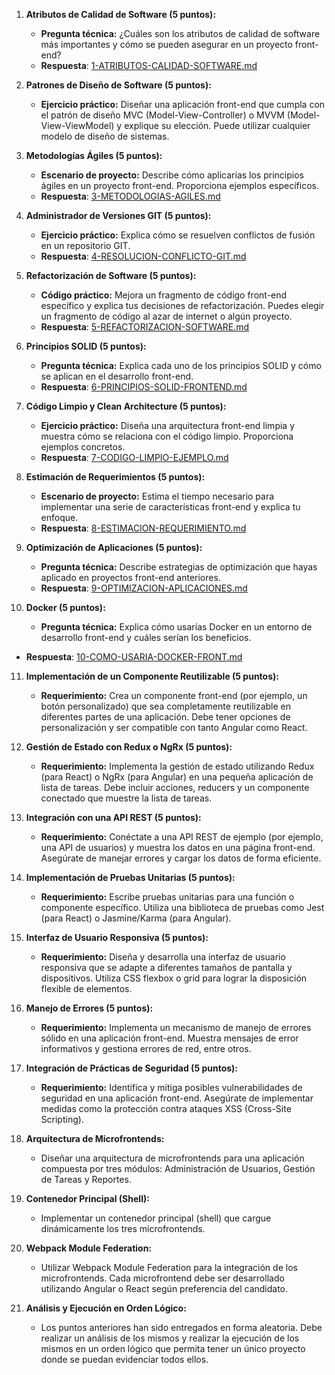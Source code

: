 1. **Atributos de Calidad de Software (5 puntos):**
   - **Pregunta técnica:** ¿Cuáles son los atributos de calidad de software más importantes y cómo se pueden asegurar en un proyecto front-end?
   - **Respuesta**: [1-ATRIBUTOS-CALIDAD-SOFTWARE.md](1-ATRIBUTOS-CALIDAD-SOFTWARE.md)

2. **Patrones de Diseño de Software (5 puntos):**
   - **Ejercicio práctico:** Diseñar una aplicación front-end que cumpla con el patrón de diseño MVC (Model-View-Controller) o MVVM (Model-View-ViewModel) y explique su elección. Puede utilizar cualquier modelo de diseño de sistemas.

3. **Metodologías Ágiles (5 puntos):**
   - **Escenario de proyecto:** Describe cómo aplicarías los principios ágiles en un proyecto front-end. Proporciona ejemplos específicos.
   - **Respuesta**: [3-METODOLOGIAS-AGILES.md](3-METODOLOGIAS-AGILES.md)

4. **Administrador de Versiones GIT (5 puntos):**
   - **Ejercicio práctico:** Explica cómo se resuelven conflictos de fusión en un repositorio GIT.
   - **Respuesta**: [4-RESOLUCION-CONFLICTO-GIT.md](4-RESOLUCION-CONFLICTO-GIT.md)

5. **Refactorización de Software (5 puntos):**
   - **Código práctico:** Mejora un fragmento de código front-end específico y explica tus decisiones de refactorización. Puedes elegir un fragmento de código al azar de internet o algún proyecto.
   - **Respuesta**: [5-REFACTORIZACION-SOFTWARE.md](5-REFACTORIZACION-SOFTWARE.md)

6. **Principios SOLID (5 puntos):**
   - **Pregunta técnica:** Explica cada uno de los principios SOLID y cómo se aplican en el desarrollo front-end.
   - **Respuesta**: [6-PRINCIPIOS-SOLID-FRONTEND.md](6-PRINCIPIOS-SOLID-FRONTEND.md)

7. **Código Limpio y Clean Architecture (5 puntos):**
   - **Ejercicio práctico:** Diseña una arquitectura front-end limpia y muestra cómo se relaciona con el código limpio. Proporciona ejemplos concretos.
   - **Respuesta**: [7-CODIGO-LIMPIO-EJEMPLO.md](7-CODIGO-LIMPIO-EJEMPLO.md)

8. **Estimación de Requerimientos (5 puntos):**
   - **Escenario de proyecto:** Estima el tiempo necesario para implementar una serie de características front-end y explica tu enfoque.
   - **Respuesta**: [8-ESTIMACION-REQUERIMIENTO.md](8-ESTIMACION-REQUERIMIENTO.md)

9. **Optimización de Aplicaciones (5 puntos):**
   - **Pregunta técnica:** Describe estrategias de optimización que hayas aplicado en proyectos front-end anteriores.
   - **Respuesta**: [9-OPTIMIZACION-APLICACIONES.md](9-OPTIMIZACION-APLICACIONES.md)

10. **Docker (5 puntos):**
    - **Pregunta técnica:** Explica cómo usarías Docker en un entorno de desarrollo front-end y cuáles serían los beneficios.
   - **Respuesta**: [10-COMO-USARIA-DOCKER-FRONT.md](10-COMO-USARIA-DOCKER-FRONT.md)

11. **Implementación de un Componente Reutilizable (5 puntos):**
    - **Requerimiento:** Crea un componente front-end (por ejemplo, un botón personalizado) que sea completamente reutilizable en diferentes partes de una aplicación. Debe tener opciones de personalización y ser compatible con tanto Angular como React.

12. **Gestión de Estado con Redux o NgRx (5 puntos):**
    - **Requerimiento:** Implementa la gestión de estado utilizando Redux (para React) o NgRx (para Angular) en una pequeña aplicación de lista de tareas. Debe incluir acciones, reducers y un componente conectado que muestre la lista de tareas.

13. **Integración con una API REST (5 puntos):**
    - **Requerimiento:** Conéctate a una API REST de ejemplo (por ejemplo, una API de usuarios) y muestra los datos en una página front-end. Asegúrate de manejar errores y cargar los datos de forma eficiente.

14. **Implementación de Pruebas Unitarias (5 puntos):**
    - **Requerimiento:** Escribe pruebas unitarias para una función o componente específico. Utiliza una biblioteca de pruebas como Jest (para React) o Jasmine/Karma (para Angular).

15. **Interfaz de Usuario Responsiva (5 puntos):**
    - **Requerimiento:** Diseña y desarrolla una interfaz de usuario responsiva que se adapte a diferentes tamaños de pantalla y dispositivos. Utiliza CSS flexbox o grid para lograr la disposición flexible de elementos.

16. **Manejo de Errores (5 puntos):**
    - **Requerimiento:** Implementa un mecanismo de manejo de errores sólido en una aplicación front-end. Muestra mensajes de error informativos y gestiona errores de red, entre otros.

17. **Integración de Prácticas de Seguridad (5 puntos):**
    - **Requerimiento:** Identifica y mitiga posibles vulnerabilidades de seguridad en una aplicación front-end. Asegúrate de implementar medidas como la protección contra ataques XSS (Cross-Site Scripting).

18. **Arquitectura de Microfrontends:**
    - Diseñar una arquitectura de microfrontends para una aplicación compuesta por tres módulos: Administración de Usuarios, Gestión de Tareas y Reportes.
    
19. **Contenedor Principal (Shell):**
    - Implementar un contenedor principal (shell) que cargue dinámicamente los tres microfrontends.

20. **Webpack Module Federation:**
    - Utilizar Webpack Module Federation para la integración de los microfrontends. Cada microfrontend debe ser desarrollado utilizando Angular o React según preferencia del candidato.

21. **Análisis y Ejecución en Orden Lógico:**
    - Los puntos anteriores han sido entregados en forma aleatoria. Debe realizar un análisis de los mismos y realizar la ejecución de los mismos en un orden lógico que permita tener un único proyecto donde se puedan evidenciar todos ellos.
